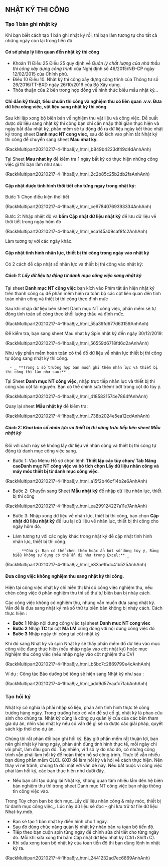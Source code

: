 ## NHẬT KÝ THI CÔNG

### Tạo 1 bản ghi nhật ký

Khi bạn biết cách tạo 1 bản ghi nhật ký rồi, thì bạn làm tương tự cho tất cả những ngày còn lại trong tiến độ.

#### Cơ sở pháp lý liên quan đến nhật ký thi công

- Khoản 11 Điều 25 Điều 25 quy định về _Quản lý chất lượng của nhà thầu thi công xây dựng công trình_ của Nghị định số 46/2015/NĐ-CP ngày 12/02/2015 của Chính phủ.
- Điều 10 Điều 10. Nhật ký thi công xây dựng công trình của Thông tư số 26/2016/TT-BXD ngày 26/10/2016 của Bộ Xây dựng.
- Thỏa thuận của 2 bên trong hợp đồng về hình thức biểu mẫu nhật ký…

#### Chỉ dẫn kỹ thuật, tiêu chuẩn thi công và nghiệm thu có liên quan .v.v. Đưa dữ liệu công việc, vật liệu sang nhật ký thi công

Sau khi lập xong bộ biên bản về nghiệm thu vật liệu và công việc. Để xuất được dữ liệu sang nhật ký thi công bạn chỉ cần nhập thời gian thực hiện và ngày bắt đầu nhật ký, phần mềm sẽ tự động đổ ra dữ liệu ngày kết thúc nhật ký trong sheet **Danh mục NT cong viec,** sau đó kích vào phím tắt Nhật ký thi công để chuyển sang sheet **Mau nhat ky.**

(RackMultipart20210217-4-1hba8jv_html_b849b4223df49d4dAnhAnh)

Tại Sheet **Mau nhat ky** để kiểm tra 1 ngày bất kỳ có thực hiện những công việc gì thì bạn làm như sau:

(RackMultipart20210217-4-1hba8jv_html_2c2b85c25b2db2faAnhAnh)

#### Cập nhật được tình hình thời tiết cho từng ngày trong nhật ký:

Bước 1: Chọn điều kiện thời tiết

(RackMultipart20210217-4-1hba8jv_html_ce97840769393334AnhAnh)

Bước 2: Nhập nhiệt độ và **bấm Cập nhật dữ liệu nhật ký** để lưu dữ liệu về thời tiết trong ngày hôm đó

(RackMultipart20210217-4-1hba8jv_html_eca145a09caf8fc2AnhAnh)

Làm tương tự với các ngày khác.

#### Cập nhật tình hình nhân lực, thiết bị thi công trong ngày vào nhật ký

Có 2 cách để cập nhật số nhân lực và thiết bị thi công vào nhật ký:

##### Cách 1: Lấy dữ liệu tự động từ danh mục công việc sang nhật ký

Tại sheet **Danh mục NT công việc** bạn kích vào Phím tắt ẩn hiện nhật ký trên thanh công cụ để phần mềm hiện ra toàn bộ các cột liên quan đến tính toán nhân công và thiết bị thi công theo định mức

Sau khi nhập dữ liệu bên sheet Danh mục NT công việc, phần mềm sẽ tự động tính toán số công theo khối lượng thầu và định mức.

(RackMultipart20210217-4-1hba8jv_html_55a39fd677d63159AnhAnh)

Để kiểm tra, bạn sang sheet Mau nhat ky Spin nhật ký đến ngày 30/12/2019:

(RackMultipart20210217-4-1hba8jv_html_56559d6718fd6d2aAnhAnh)

Như vậy phần mềm hoàn toàn có thể đổ dữ liệu về nhân lực thiết bị thi công tự động sang nhật ký thi công.

      - _ **Trong 1 số trường hợp bạn muốn ghi thêm nhân lực và thiết bị thi công thì làm như sau:** _

Tại Sheet **Danh mục NT công việc,** nhập trực tiếp nhân lực và thiết bị thi công vào cột tài nguyên. Bạn có thể chỉnh sửa thêm/ bớt trong cột đó tùy ý.

(RackMultipart20210217-4-1hba8jv_html_4185821574e7864fAnhAnh)

Quay lại sheet **Mẫu nhật ký** để kiểm tra:

(RackMultipart20210217-4-1hba8jv_html_738b2024e5ea12cdAnhAnh)

##### Cách 2: Khai báo số nhân lực và thiết bị thi công trực tiếp bên sheet Mẫu nhật ký

Đối với cách này sẽ không lấy dữ liệu về nhân công và thiết bị thi công tự động từ danh mục công việc sang.

- Bước 1: Vào Menu Hồ sơ chọn lệnh **Thiết lập các tùy chọn/ Tab Nâng caoDanh mục NT công việc **và bỏ tích chọn** Lấy dữ liệu nhân công và máy móc thiết bị từ danh mục công việc**.

(RackMultipart20210217-4-1hba8jv_html_a15f2b46cf14b2e6AnhAnh)

- Bước 2: Chuyển sang Sheet **Mẫu nhật ký** để nhập dữ liệu nhân lực, thiết bị thi công

(RackMultipart20210217-4-1hba8jv_html_ea299124227a11e7AnhAnh)

- Bước 3: Nhập xong dữ liệu về nhân lực, thiết bị thi công, bạn chọn **Cập nhật dữ liệu nhật ký** để lưu lại dữ liệu về nhân lực, thiết bị thi công cho ngày hôm đó.
- Làm tương tự với các ngày khác trong nhật ký để cập nhật tình hình nhân lực, thiết bị thi công.

      - _ **Chú ý: Bạn có thể chèn thêm hoặc ẩn bớt số dòng tùy ý, Bảng biểu không sử dụng có thể ẩn đi như trong Excel:** _

(RackMultipart20210217-4-1hba8jv_html_e83ae1bdc41b525AnhAnh)

#### Đưa công việc không nghiệm thu sang nhật ký thi công.

Hiện tại công việc nhật ký chỉ hiển thị khi có công việc nghiệm thu, nếu chèn công việc ở phần nghiệm thu thì số thứ tự biên bản bị nhảy cách.

Các công việc không có nghiệm thu, nhưng vẫn muốn đưa sang nhật ký. Vấn đề là đưa sang nhật ký mà số thứ tự biên bản không bị nhảy cách. Cách thực hiện :

- **Bước 1** Nhập nội dung công việc tại sheet **Danh muc NT cong viec**
- **Bước 2** Nhập **TC** tại cột **Mã LM** cùng dòng với nội dung công việc đó
- **Bước 3** Nhập ngày thi công tại côt nhật ký

Khi đó sang Nhật ký và spin Nhật ký sẽ thấy phần mềm đổ dữ liệu vào mục công việc đang thực hiện (nếu nhập ngày vào cột nhật ký) hoặc mục Nghiệm thu công việc (nếu nhập ngày vào cột nghiệm thu CV)

(RackMultipart20210217-4-1hba8jv_html_b5bc7c2869799e4cAnhAnh)

Ví dụ : Công tác Bảo dưỡng bê tông sẽ hiện sang Nhật ký như sau :

(RackMultipart20210217-4-1hba8jv_html_add9d57eaafc7fabAnhAnh)

### Tạo hồi ký

Nhật ký có nghĩa là phải nhập số liệu, phản ánh tình hình thực tế công trường hàng ngày. Trong trường hợp có vấn đề sự cố gì, nhật ký là phao cứu sinh cho chúng ta. Nhật ký cũng là công cụ quản lý của của các bên tham gia dự án, nhìn vào nhật ký nếu có vấn đề gì sẽ ra được các giải pháp, quyết sách kịp thời cho dự án.

Chúng tôi rất phản đối bạn ghi hồi ký. Bây giờ phần mềm rất thuận lợi, bạn nên ghi nhật ký hàng ngày, phản ánh đúng tình hình thực tế, mỗi ngày chỉ vài phút, làm đâu gọn đó. Tuy nhiên, vì 1 số lý do nào đó, có những công trình vẫn phải làm hồi ký để hoàn thiện hồ sơ công trình. Thực tế vẫn nhiều bạn dùng phần mềm QLCL GXD để làm hồi ký và hỏi về cách thực hiện. Nên thay vì né tránh, chúng ta đối mặt với vấn đề này. Nếu bắt buộc vì công việc phải làm hồi ký, các bạn thực hiện như dưới đây.

- Nếu bạn chỉ tạo dựng lại Nhật ký, không quan tâm nhiều lắm đến hệ biên bản nghiệm thu thì trong sheet Danh mục NT công việc bạn nhập thông tin công việc vào.

Trong Tùy chọn bạn bỏ tích mục_Lấy dữ liệu nhân công &amp; máy móc, thiết bị từ danh mục công việc_. Lúc này dữ liệu sẽ đọc – ghi lưu trữ từ file dữ liệu Nhat-ky.mdb.

- Bạn sẽ tạo 1 bản nhật ký điển hình cho 1 ngày.
- Sau đó dùng chức năng quản lý nhật ký nhân bản ra toàn bộ tiến độ.
- Tiếp theo bạn cuộn spin từng ngày để chỉnh sửa chi tiết cho từng ngày đó. Mỗi khi sửa xong thì bấm Cập nhật dữ liệu nhật ký (Ctrl+Shift+C).
- Khi sửa xong toàn bộ nhật ký của toàn tiến độ thì bạn dùng lệnh in nhật ký ra.

(RackMultipart20210217-4-1hba8jv_html_2441232ad7ec6869AnhAnh)